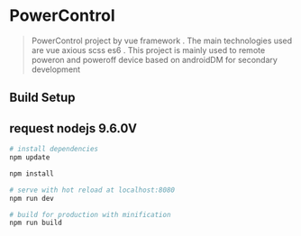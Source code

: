 # PowerControl

> PowerControl project by vue framework . The main technologies used are vue axious scss es6 . 
This project is mainly used to remote poweron and poweroff device based on androidDM for secondary development

## Build Setup
## request nodejs 9.6.0V
``` bash
# install dependencies
npm update

npm install

# serve with hot reload at localhost:8080
npm run dev

# build for production with minification
npm run build




